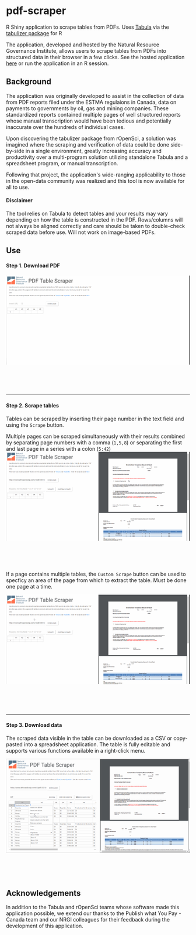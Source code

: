 # pdf-scraper
R Shiny application to scrape tables from PDFs. Uses [Tabula](http://tabula.technology/) via the [tabulizer package](https://github.com/ropensci/tabulizer) for R

The application, developed and hosted by the Natural Resource Governance Institute, allows users to scrape tables from PDFs into
structured data in their browser in a few clicks. See the hosted application [here]() or run the application in an R session.

## Background
The application was originally developed to assist in the collection of data from PDF reports filed under the ESTMA regulaions in Canada, data on payments to governments by oil, gas and mining companies. These standardized reports contained multiple pages of well structured reports whose manual transcription would have been tedious and potentially inaccurate over the hundreds of individual cases.

Upon discovering the tabulizer package from rOpenSci, a solution was imagined where the scraping and verification of data could be done side-by-side in a single environment, greatly increasing accuracy and productivity over a multi-program solution utilizing standalone Tabula and a spreadsheet program, or manual transcription.

Following that project, the application's wide-ranging applicability to those in the open-data community was realized and this tool is now available for all to use.

#### Disclaimer

The tool relies on Tabula to detect tables and your results may vary depending on how the table is constructed in the PDF. Rows/columns will not always be aligned correctly and care should be taken to double-check scraped data before use. Will not work on image-based PDFs.


## Use
#### Step 1. Download PDF
![alt text](https://github.com/NRGI/pdf-scraper/blob/master/images/scraper1.gif)

<br>
<br>
<br>


***
 

#### Step 2. Scrape tables

Tables can be scraped by inserting their page number in the text field and using the `Scrape` button.

Multiple pages can be scraped simultaneously with their results combined by separating page numbers with a comma (`1,5,8`) or separating the first and last page in a series with a colon (`5:42`)
![alt text](https://github.com/NRGI/pdf-scraper/blob/master/images/scraper2.gif)

<br>
<br>
<br>

If a page contains multiple tables, the `Custom Scrape` button can be used to specficy an area of the page from which to extract the table. Must be done one page at a time.

![alt text](https://github.com/NRGI/pdf-scraper/blob/master/images/scraper3.gif)

<br>
<br>
<br>

***


#### Step 3. Download data

The scraped data visible in the table can be downloaded as a CSV or copy-pasted into a spreadsheet application. The table is fully editable and supports various functions available in a right-click menu.

![alt text](https://github.com/NRGI/pdf-scraper/blob/master/images/scraper4.gif)


<br>
<br>
<br>

## Acknowledgements

In addition to the Tabula and rOpenSci teams whose software made this application possible, we extend our thanks to the Publish what You Pay - Canada team and our NRGI colleagues for their feedback during the development of this application.


